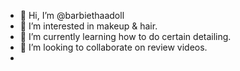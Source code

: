 - 👋 Hi, I’m @barbiethaadoll
- 👀 I’m interested in makeup & hair.
- 🌱 I’m currently learning how to do certain detailing.
- 💞️ I’m looking to collaborate on review videos.
- 

<!---
barbiethaadoll/barbiethaadoll is a ✨ special ✨ repository because its `README.md` (this file) appears on your GitHub profile.
You can click the Preview link to take a look at your changes.
--->

